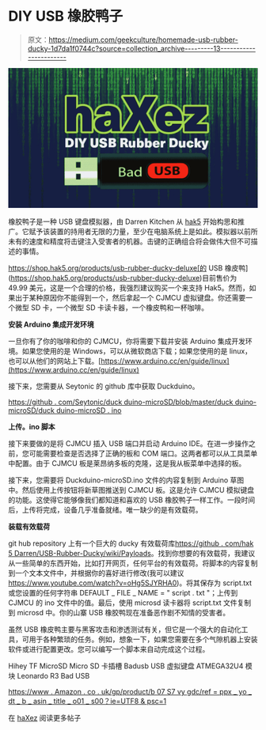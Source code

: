 # DIY USB 橡胶鸭子

> 原文：<https://medium.com/geekculture/homemade-usb-rubber-ducky-1d7da1f0744c?source=collection_archive---------13----------------------->

![](img/87ae49e816bd8247cac611e4255c95c8.png)

橡胶鸭子是一种 USB 键盘模拟器，由 Darren Kitchen 从 [hak5](https://hak5.org/products/usb-rubber-ducky-deluxe) 开始构思和推广。它赋予该装置的持用者无限的力量，至少在电脑系统上是如此。模拟器以前所未有的速度和精度将击键注入受害者的机器。击键的正确组合将会做伟大但不可描述的事情。

https://shop.hak5.org/products/usb-rubber-ducky-deluxe[的 USB 橡皮鸭](https://shop.hak5.org/products/usb-rubber-ducky-deluxe)目前售价为 49.99 美元，这是一个合理的价格，我强烈建议购买一个来支持 Hak5。然而，如果出于某种原因你不能得到一个，然后拿起一个 CJMCU 虚拟键盘。你还需要一个微型 SD 卡，一个微型 SD 卡读卡器，一个橡皮鸭和一杯咖啡。

**安装 Arduino 集成开发环境**

一旦你有了你的咖啡和你的 CJMCU，你将需要下载并安装 Arduino 集成开发环境。如果您使用的是 Windows，可以从微软商店下载；如果您使用的是 linux，也可以从他们的网站上下载。[https://www.arduino.cc/en/guide/linux](https://www.arduino.cc/en/guide/linux)

接下来，您需要从 Seytonic 的 github 库中获取 Duckduino。

[https://github . com/Seytonic/duck duino-microSD/blob/master/duck duino-microSD/duck duino-microSD . ino](https://github.com/Seytonic/Duckduino-microSD/blob/master/Duckduino-microSD/Duckduino-microSD.ino)

**上传。ino 脚本**

接下来要做的是将 CJMCU 插入 USB 端口并启动 Arduino IDE。在进一步操作之前，您可能需要检查是否选择了正确的板和 COM 端口。这两者都可以从工具菜单中配置。由于 CJMCU 板是莱昂纳多板的克隆，这是我从板菜单中选择的板。

接下来，您需要将 Duckduino-microSD.ino 文件的内容复制到 Arduino 草图中。然后使用上传按钮将新草图推送到 CJMCU 板。这是允许 CJMCU 模拟键盘的功能。这使得它能够像我们都知道和喜欢的 USB 橡胶鸭子一样工作。一段时间后，上传将完成，设备几乎准备就绪。唯一缺少的是有效载荷。

**装载有效载荷**

git hub repository 上有一个巨大的 ducky 有效载荷库[https://github . com/hak 5 Darren/USB-Rubber-Ducky/wiki/Payloads](https://github.com/hak5darren/USB-Rubber-Ducky/wiki/Payloads)。找到你想要的有效载荷，我建议从一些简单的东西开始，比如打开网页，任何平台的有效载荷。将脚本的内容复制到一个文本文件中，并根据你的喜好进行修改(我可以建议 https://www.youtube.com/watch?v=oHg5SJYRHA0)。将其保存为 script.txt 或您设置的任何字符串 DEFAULT _ FILE _ NAME = " script . txt "；上传到 CJMCU 的 ino 文件中的值。最后，使用 microsd 读卡器将 script.txt 文件复制到 microsd 中。你的山寨 USB 橡胶鸭现在准备恶作剧不知情的受害者。

虽然 USB 橡皮鸭主要与黑客攻击和渗透测试有关，但它是一个强大的自动化工具，可用于各种繁琐的任务。例如，想象一下，如果您需要在多个气隙机器上安装软件或进行配置更改。您可以编写一个脚本来自动完成这个过程。

Hihey TF MicroSD Micro SD 卡插槽 Badusb USB 虚拟键盘 ATMEGA32U4 模块 Leonardo R3 Bad USB

[https://www . Amazon . co . uk/gp/product/b 07 S7 vy gdc/ref = ppx _ yo _ dt _ b _ asin _ title _ o01 _ s00？ie=UTF8 & psc=1](https://www.amazon.co.uk/gp/product/B07S7VYGDC/ref=ppx_yo_dt_b_asin_title_o01_s00?ie=UTF8&psc=1)

在 [haXez](https://haxez.org) 阅读更多帖子